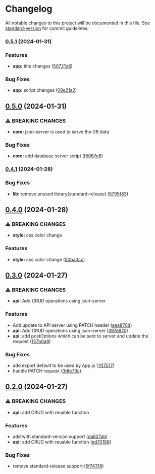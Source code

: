 # Changelog

All notable changes to this project will be documented in this file. See [standard-version](https://github.com/conventional-changelog/standard-version) for commit guidelines.

### [0.5.1](https://github.com/ptech12/listopia/compare/v0.5.0...v0.5.1) (2024-01-31)


### Features

* **app:** title changes ([50721b8](https://github.com/ptech12/listopia/commit/50721b88286a84f044fd10a0b10afd99c95668d2))


### Bug Fixes

* **app:** script changes ([08e21a2](https://github.com/ptech12/listopia/commit/08e21a22eb99ed83b8436d37916f39d040489e1e))

## [0.5.0](https://github.com/ptech12/listopia/compare/v0.4.1...v0.5.0) (2024-01-31)


### ⚠ BREAKING CHANGES

* **core:** json-server is used to serve the DB data

### Bug Fixes

* **core:** add database server script ([f5067c6](https://github.com/ptech12/listopia/commit/f5067c699501221e45c6793e8738c68ab7a7d5ab))

### [0.4.1](https://github.com/ptech12/listopia/compare/v0.4.0...v0.4.1) (2024-01-28)


### Bug Fixes

* **lib:** remove unused library(standard-release) ([5795f83](https://github.com/ptech12/listopia/commit/5795f830e348c609e01a3b024d03cf1e6542cf6f))

## [0.4.0](https://github.com/ptech12/listopia/compare/v0.3.0...v0.4.0) (2024-01-28)


### ⚠ BREAKING CHANGES

* **style:** css color change

### Features

* **style:** css color change ([50ba0cc](https://github.com/ptech12/listopia/commit/50ba0ccf7f6c37da90e8375be893b67194442b73))

## [0.3.0](https://github.com/ptech12/listopia/compare/v0.2.0...v0.3.0) (2024-01-27)


### ⚠ BREAKING CHANGES

* **api:** Add CRUD operations using json-server

### Features

* Add update to API server using PATCH header ([aea870d](https://github.com/ptech12/listopia/commit/aea870d4a970c8b3c3896072dc2e2886bcb27695))
* **api:** Add CRUD operations using json-server ([397e970](https://github.com/ptech12/listopia/commit/397e9703ca6adbcda3374e9ac4c03130ed34ead9))
* **api:** add postOptions which can be sent to server and update the request ([157b0a9](https://github.com/ptech12/listopia/commit/157b0a91606276a726de55e2b2b7d15f3f2f834d))


### Bug Fixes

* add export default to be used by App.js ([1117517](https://github.com/ptech12/listopia/commit/1117517461e040bffceb8588bafc26f156287ac4))
* handle PATCH request ([3dfe73c](https://github.com/ptech12/listopia/commit/3dfe73c4461663edceb63883ec48c02757fe1303))

## [0.2.0](https://github.com/ptech12/listopia/compare/v0.1.5...v0.2.0) (2024-01-27)


### ⚠ BREAKING CHANGES

* **api:** add CRUD with reuable function

### Features

* add with standard-version support ([da627ab](https://github.com/ptech12/listopia/commit/da627abd81495a1d6c6e524187f10e8af0e8698d))
* **api:** add CRUD with reuable function ([ed70168](https://github.com/ptech12/listopia/commit/ed70168913bbf58aa2d1609b0c4863786ff0043a))


### Bug Fixes

* remove standard-release support ([5f74318](https://github.com/ptech12/listopia/commit/5f74318d771513289745e2aa8782a4f930fe9742))
